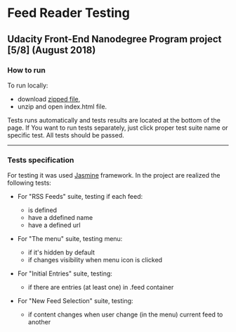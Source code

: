 # Feed Reader Testing

## Udacity Front-End Nanodegree Program project [5/8] (August 2018)


### How to run
To run locally:
* download [zipped file](https://github.com/TomBisk/feed-reader-testing/archive/master.zip),
* unzip and open index.html file.

Tests runs automatically and tests results are located at the bottom of the page.
If You want to run tests separately, just click proper test suite name or specific test.
All tests should be passed.

---

### Tests specification

For testing it was used [Jasmine](https://jasmine.github.io/) framework.
In the project are realized the following tests:

* For "RSS Feeds" suite, testing if each feed:
	* is defined
	* have a ddefined name
	* have a defined url
	
* For "The menu" suite, testing menu:
	* if it's hidden by default
	* if changes visibility when menu icon is clicked
	
* For "Initial Entries" suite, testing:
	* if there are entries (at least one) in .feed container
	
* For "New Feed Selection" suite, testing:
	* if content changes when user change (in the menu) current feed to another 




